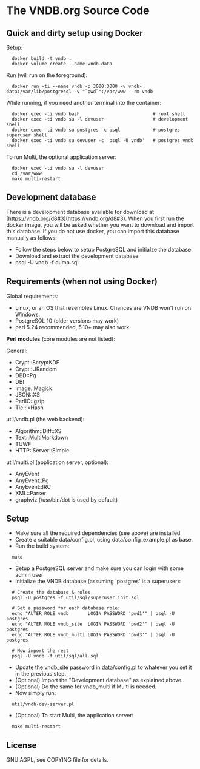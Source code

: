 # The VNDB.org Source Code

## Quick and dirty setup using Docker

Setup:

```
  docker build -t vndb .
  docker volume create --name vndb-data
```

Run (will run on the foreground):

```
  docker run -ti --name vndb -p 3000:3000 -v vndb-data:/var/lib/postgresql -v "`pwd`":/var/www --rm vndb
```

While running, if you need another terminal into the container:

```
  docker exec -ti vndb bash                           # root shell
  docker exec -ti vndb su -l devuser                  # development shell
  docker exec -ti vndb su postgres -c psql            # postgres superuser shell
  docker exec -ti vndb su devuser -c 'psql -U vndb'   # postgres vndb shell
```

To run Multi, the optional application server:

```
  docker exec -ti vndb su -l devuser
  cd /var/www
  make multi-restart
```

## Development database

There is a development database available for download at
[https://vndb.org/d8#3](https://vndb.org/d8#3).
When you first run the docker image, you will be asked whether you want to
download and import this database.  If you do not use docker, you can import
this database manually as follows:

- Follow the steps below to setup PostgreSQL and initialze the database
- Download and extract the development database
- psql -U vndb -f dump.sql


## Requirements (when not using Docker)

Global requirements:

- Linux, or an OS that resembles Linux. Chances are VNDB won't run on Windows.
- PostgreSQL 10 (older versions may work)
- perl 5.24 recommended, 5.10+ may also work

**Perl modules** (core modules are not listed):

General:
- Crypt::ScryptKDF
- Crypt::URandom
- DBD::Pg
- DBI
- Image::Magick
- JSON::XS
- PerlIO::gzip
- Tie::IxHash

util/vndb.pl (the web backend):
- Algorithm::Diff::XS
- Text::MultiMarkdown
- TUWF
- HTTP::Server::Simple

util/multi.pl (application server, optional):
- AnyEvent
- AnyEvent::Pg
- AnyEvent::IRC
- XML::Parser
- graphviz (/usr/bin/dot is used by default)


## Setup

- Make sure all the required dependencies (see above) are installed
- Create a suitable data/config.pl, using data/config_example.pl as base.
- Run the build system:

```
  make
```

- Setup a PostgreSQL server and make sure you can login with some admin user
- Initialize the VNDB database (assuming 'postgres' is a superuser):

```
  # Create the database & roles
  psql -U postgres -f util/sql/superuser_init.sql

  # Set a password for each database role:
  echo "ALTER ROLE vndb       LOGIN PASSWORD 'pwd1'" | psql -U postgres
  echo "ALTER ROLE vndb_site  LOGIN PASSWORD 'pwd2'" | psql -U postgres
  echo "ALTER ROLE vndb_multi LOGIN PASSWORD 'pwd3'" | psql -U postgres

  # Now import the rest
  psql -U vndb -f util/sql/all.sql
```

- Update the vndb_site password in data/config.pl to whatever you set it in
  the previous step.
- (Optional) Import the "Development database" as explained above.
- (Optional) Do the same for vndb_multi if Multi is needed.
- Now simply run:

```
  util/vndb-dev-server.pl
```

- (Optional) To start Multi, the application server:

```
  make multi-restart
```

## License

GNU AGPL, see COPYING file for details.
